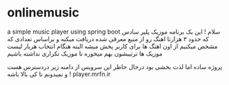 # onlinemusic
a simple music player using spring boot 
سلام !
این یک برنامه موزیک پلیر سادس که حدود ۳ هزارتا اهنگ رو از منبع معرفی شده دریافت میکنه 
و براساس تعدادی که مشخص میکنیم از اون اهنگ ها برای کاربر پخش میشه 
البته هنگام انتخاب هربار لیست موزیک ها ترتیبشون بهم میخوره تا موزیک تکراری نداشته باشیم 

پروژه ساده اما لذت بخشی بود درحال حاظر این سرویس از دامنه زیر دردسترس هست و نمیدونم تا کی بالا باشه !
player.mrfn.ir
